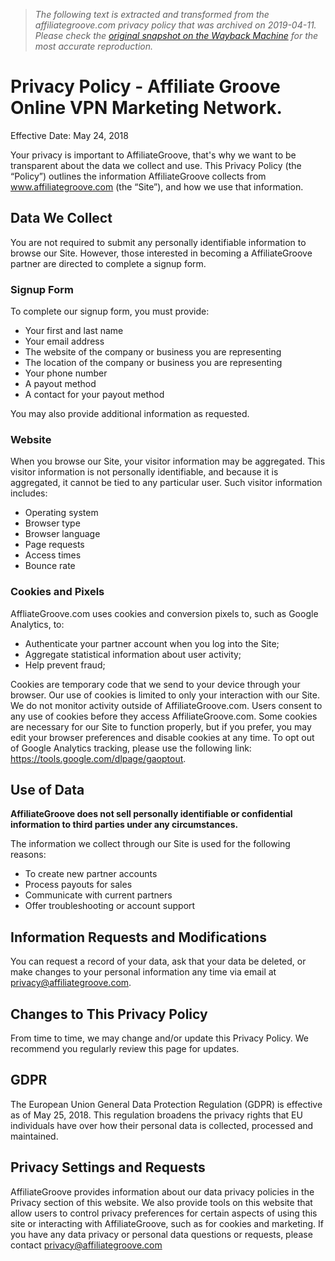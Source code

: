 > *The following text is extracted and transformed from the affiliategroove.com privacy policy that was archived on 2019-04-11. Please check the [original snapshot on the Wayback Machine](https://web.archive.org/web/20190411075839id_/http%3A//affiliategroove.com/affiliates/privacypolicy.php) for the most accurate reproduction.*

# Privacy Policy - Affiliate Groove Online VPN Marketing Network.

Effective Date: May 24, 2018

Your privacy is important to AffiliateGroove, that's why we want to be transparent about the data we collect and use. This Privacy Policy (the “Policy”) outlines the information AffiliateGroove collects from www.affiliategroove.com (the “Site”), and how we use that information. 

## Data We Collect

You are not required to submit any personally identifiable information to browse our Site. However, those interested in becoming a AffiliateGroove partner are directed to complete a signup form. 

### Signup Form

To complete our signup form, you must provide:

  * Your first and last name
  * Your email address
  * The website of the company or business you are representing
  * The location of the company or business you are representing
  * Your phone number
  * A payout method
  * A contact for your payout method



You may also provide additional information as requested.

### Website

When you browse our Site, your visitor information may be aggregated. This visitor information is not personally identifiable, and because it is aggregated, it cannot be tied to any particular user. Such visitor information includes:

  * Operating system
  * Browser type
  * Browser language
  * Page requests
  * Access times
  * Bounce rate



### Cookies and Pixels

AffliateGroove.com uses cookies and conversion pixels to, such as Google Analytics, to: 

  * Authenticate your partner account when you log into the Site; 
  * Aggregate statistical information about user activity;
  * Help prevent fraud; 



Cookies are temporary code that we send to your device through your browser. Our use of cookies is limited to only your interaction with our Site. We do not monitor activity outside of AffiliateGroove.com. Users consent to any use of cookies before they access AffiliateGroove.com. Some cookies are necessary for our Site to function properly, but if you prefer, you may edit your browser preferences and disable cookies at any time. To opt out of Google Analytics tracking, please use the following link: <https://tools.google.com/dlpage/gaoptout>. 

## Use of Data

**AffiliateGroove does not sell personally identifiable or confidential information to third parties under any circumstances.**

The information we collect through our Site is used for the following reasons: 

  * To create new partner accounts
  * Process payouts for sales
  * Communicate with current partners
  * Offer troubleshooting or account support 



## Information Requests and Modifications

You can request a record of your data, ask that your data be deleted, or make changes to your personal information any time via email at [privacy@affiliategroove.com](mailto:privacy@affiliategroove.com). 

## Changes to This Privacy Policy

From time to time, we may change and/or update this Privacy Policy. We recommend you regularly review this page for updates. 

## GDPR

The European Union General Data Protection Regulation (GDPR) is effective as of May 25, 2018. This regulation broadens the privacy rights that EU individuals have over how their personal data is collected, processed and maintained. 

## Privacy Settings and Requests

AffiliateGroove provides information about our data privacy policies in the Privacy section of this website. We also provide tools on this website that allow users to control privacy preferences for certain aspects of using this site or interacting with AffiliateGroove, such as for cookies and marketing. If you have any data privacy or personal data questions or requests, please contact [privacy@affiliategroove.com](mailto:privacy@affiliategroove.com)
